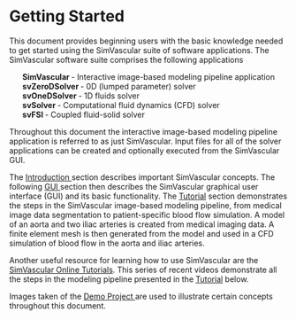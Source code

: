 # Getting Started 

This document provides beginning users with the basic knowledge needed to get started using the SimVascular suite of software
applications. The SimVascular software suite comprises the following applications

<ul style="list-style-type:none;">
  <li> <b> SimVascular </b> - Interactive image-based modeling pipeline application </li>
  <li> <b> svZeroDSolver </b> - 0D (lumped parameter) solver </li>
  <li> <b> svOneDSolver </b> - 1D fluids solver </li>
  <li> <b> svSolver </b> - Computational fluid dynamics (CFD) solver </li>
  <li> <b> svFSI </b> - Coupled fluid-solid solver </li>
</ul>

Throughout this document the interactive image-based modeling pipeline application is referred to as just SimVascular.
Input files for all of the solver applications can be created and optionally executed from the SimVascular GUI.

The <a href="#introduction"> Introduction </a> section describes important SimVascular concepts. 
The following <a href="#gui"> GUI </a> section then describes the SimVascular graphical user interface (GUI) and its basic functionality. 
The <a href="#tutorial"> Tutorial</a> section demonstrates the steps in the SimVascular image-based modeling pipeline, 
from medical image data segmentation to patient-specific blood flow simulation. A model of an aorta and two iliac 
arteries is created from medical imaging data.  A finite element mesh is then generated from the model and used in a 
CFD simulation of blood flow in the aorta and iliac arteries. 

Another useful resource for learning how to use SimVascular are the 
<a href="https://www.youtube.com/playlist?list=PL1CBZ8Wh-xvSKUsuBA4MM4Jba-psVdxXT">SimVascular Online Tutorials</a>. This series 
of recent videos demonstrate all the steps in the modeling pipeline presented in the <a href="#tutorial"> Tutorial</a> below. 

Images taken of the 
<a href="https://simtk.org/frs/download_confirm.php/file/5113/DemoProject.zip?group_id=930"> Demo Project </a>
are used to illustrate certain concepts throughout this document.


